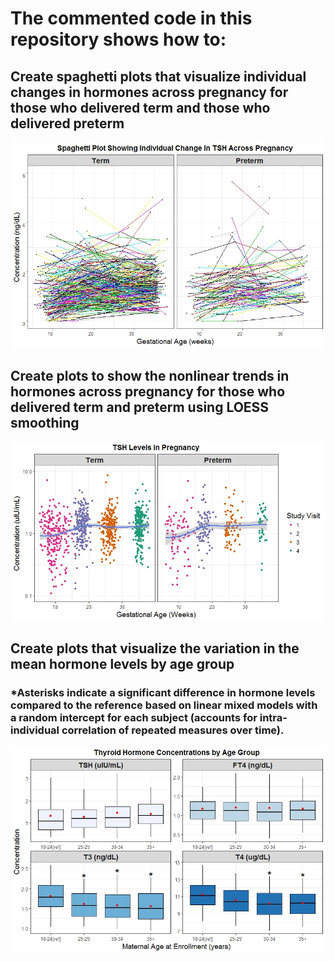 # The commented code in this repository shows how to:

## Create spaghetti plots that visualize individual changes in hormones across pregnancy for those who delivered term and those who delivered preterm

![alt tag](https://github.com/laujohns/visualizing-longitudinal-data/blob/master/Spaghetti%20Plot.jpeg)

## Create plots to show the nonlinear trends in hormones across pregnancy for those who delivered term and preterm using LOESS smoothing

![alt tag](https://github.com/laujohns/visualizing-longitudinal-data/blob/master/General%20Trends%20over%20Time.jpeg)

## Create plots that visualize the variation in the mean hormone levels by age group
### *Asterisks indicate a significant difference in hormone levels compared to the reference based on linear mixed models with a random intercept for each subject (accounts for intra-individual correlation of repeated measures over time).

![alt tag](https://github.com/laujohns/visualizing-longitudinal-data/blob/master/Boxplot%20of%20Hormone%20Concentrations%20By%20Age%20Group.jpeg)
